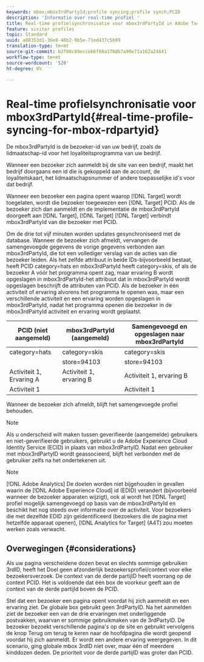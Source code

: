 ```yaml
---
keywords: mbox;mbox3rdPartyId;profile syncing;profile synch;PCID
description: 'Informatie over real-time profiel '
title: Real-time profielsynchronisatie voor mbox3rdPartyId in Adobe Target
feature: visitor profiles
topic: Standard
uuid: a88353d1-36e8-48b2-9b5e-71ed437c5b99
translation-type: tm+mt
source-git-commit: b2f80c89ecceb6f88a176db7a90e71a162a24641
workflow-type: tm+mt
source-wordcount: '520'
ht-degree: 0%

---
```



# Real-time profielsynchronisatie voor mbox3rdPartyId{#real-time-profile-syncing-for-mbox-rdpartyid}

De mbox3rdPartyId is de bezoeker-id van uw bedrijf, zoals de lidmaatschap-id voor het loyaliteitsprogramma van uw bedrijf.

Wanneer een bezoeker zich aanmeldt bij de site van een bedrijf, maakt het bedrijf doorgaans een id die is gekoppeld aan de account, de loyaliteitskaart, het lidmaatschapsnummer of andere toepasselijke id&#39;s voor dat bedrijf.

Wanneer een bezoeker een pagina opent waarop [!DNL Target] wordt toegelaten, wordt die bezoeker toegewezen een [!DNL Target] PCID. Als de bezoeker zich dan aanmeldt en de implementatie de mbox3rdPartyId doorgeeft aan [!DNL Target], [!DNL Target] [!DNL Target] verbindt mbox3rdPartyId van die bezoeker met PCID.

Om de drie tot vijf minuten worden updates gesynchroniseerd met de database. Wanneer de bezoeker zich afmeldt, vervangen de samengevoegde gegevens de vorige gegevens verbonden aan mbox3rdPartyId, die tot een vollediger verslag van de acties van die bezoeker leiden. Als het zelfde attribuut in beide IDs-bijvoorbeeld bestaat, heeft PCID category=hats en mbox3rdPartyId heeft category=skis, of als de bezoeker A vóór het programma opent zag, maar ervaring B wordt opgeslagen in mbox3rdPartyId-het attribuut dat in mbox3rdPartyId wordt opgeslagen beschrijft de attributen van PCID. Als de bezoeker in één activiteit of ervaring alvorens het programma te openen was, maar een verschillende activiteit en een ervaring worden opgeslagen in mbox3rdPartyId, nadat het programma openen die bezoeker in de mbox3rdPartyId activiteit en ervaring wordt geplaatst.

| PCID (niet aangemeld) | mbox3rdPartyId (aangemeld) | Samengevoegd en opgeslagen naar mbox3rdPartyId |
|---|---|---|
| category=hats | category=skis | category=skis |
|  | store=94103 | store=94103 |
| Activiteit 1, Ervaring A | Activiteit 1, ervaring B | Activiteit 1, ervaring B |
| Activiteit 1 |  | Activiteit 1 |

Wanneer de bezoeker zich afmeldt, blijft het samengevoegde profiel behouden.

>[!NOTE]
>
>Als u onderscheid wilt maken tussen geverifieerde (aangemelde) gebruikers en niet-geverifieerde gebruikers, gebruikt u de Adobe Experience Cloud Identity Service (ECID) in plaats van mbox3rdPartyID. Nadat een gebruiker met mbox3rdPartyID wordt geassocieerd, blijft het verbonden met de gebruiker zelfs na het ondertekenen uit.

>[!NOTE]
>
>[!DNL Adobe Analytics] De doelen worden niet bijgehouden in gevallen waarin de [!DNL Adobe Experience Cloud] id (EDID) verandert (bijvoorbeeld wanneer de bezoeker apparaten wijzigt), ook al wordt het [!DNL Target] profiel mogelijk samengevoegd op basis van de mbox3rdPartyId en beschikt het nog steeds over informatie over de activiteit. Voor bezoekers die met dezelfde EDID zijn geïdentificeerd (bezoekers die de pagina met hetzelfde apparaat openen), [!DNL Analytics for Target] (A4T) zou moeten werken zoals verwacht.

## Overwegingen {#considerations}

Als uw pagina verscheidene dozen bevat en slechts sommige gebruiken 3rdID, heeft het Doel geen afzonderlijk bezoekersprofiel/context voor elke bezoekersverzoek. De context van de derde partijID heeft voorrang op de context PCID. Het is voldoende dat één box de voorkeur geeft aan de context van de derde partijId boven de PCID.

Stel dat een bezoeker een pagina opent voordat hij zich aanmeldt en een ervaring ziet. De globale box gebruikt geen 3rdPartyID. Na het aanmelden ziet de bezoeker een van de drie ervaringen met onderliggende postvakken, waarvan er sommige gebruikmaken van de 3rdPartyID. De bezoeker bezoekt verschillende pagina&#39;s op de site en gebruikt vervolgens de knop Terug om terug te keren naar de hoofdpagina die wordt geopend voordat hij zich aanmeldt. Er wordt een andere ervaring weergegeven. In dit scenario, ging globale mbox 3rdID niet over, maar één of meerdere kinddozen deden. De prioriteit voor de derde partijID was groter dan PCID.
